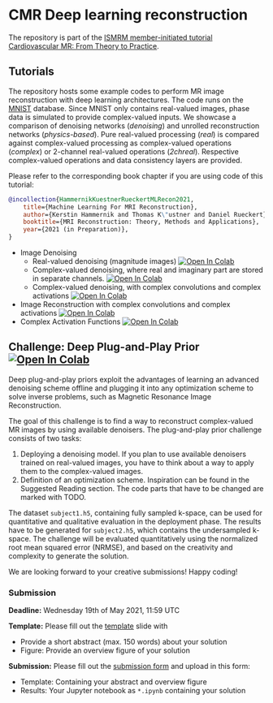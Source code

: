 # CMR Deep learning reconstruction

The repository is part of the [ISMRM member-initiated tutorial Cardiovascular MR: From Theory to Practice](https://ismrm-mit-cmr.github.io/). 

## Tutorials

The repository hosts some example codes to perform MR image reconstruction with deep learning architectures. The code runs on the [MNIST](http://yann.lecun.com/exdb/mnist) database. Since MNIST only contains real-valued images, phase data is simulated to provide complex-valued inputs. We showcase a comparison of denoising networks (*denoising*) and unrolled reconstruction networks (*physics-based*). Pure real-valued processing (*real*) is compared against complex-valued processing as complex-valued operations (*complex*) or 2-channel real-valued operations (*2chreal*). Respective complex-valued operations and data consistency layers are provided.

Please refer to the corresponding book chapter if you are using code of this tutorial:
```bibtex
@incollection{HammernikKuestnerRueckertMLRecon2021,
    title={Machine Learning For MRI Reconstruction},
    author={Kerstin Hammernik and Thomas K\"ustner and Daniel Rueckert},
    booktitle={MRI Reconstruction: Theory, Methods and Applications},
    year={2021 (in Preparation)},
}
```

- Image Denoising
  - Real-valued denoising (magnitude images) [![Open In Colab](https://colab.research.google.com/assets/colab-badge.svg)](https://colab.research.google.com/github/ISMRM-MIT-CMR/CMR-DL-challenge/blob/master/tutorial_denoising_real.ipynb)
  - Complex-valued denoising, where real and imaginary part are stored in separate channels. [![Open In Colab](https://colab.research.google.com/assets/colab-badge.svg)](https://colab.research.google.com/github/ISMRM-MIT-CMR/CMR-DL-challenge/blob/master/tutorial_denoising_2chreal.ipynb)
  - Complex-valued denoising, with complex convolutions and complex activations [![Open In Colab](https://colab.research.google.com/assets/colab-badge.svg)](https://colab.research.google.com/github/ISMRM-MIT-CMR/CMR-DL-challenge/blob/master/tutorial_denoising_complex.ipynb)
- Image Reconstruction with complex convolutions and complex activations  [![Open In Colab](https://colab.research.google.com/assets/colab-badge.svg)](https://colab.research.google.com/github/ISMRM-MIT-CMR/CMR-DL-challenge/blob/master/tutorial_reconstruction_complex.ipynb)
- Complex Activation Functions [![Open In Colab](https://colab.research.google.com/assets/colab-badge.svg)](https://colab.research.google.com/github/ISMRM-MIT-CMR/CMR-DL-challenge/blob/master/tutorial_complex_activations.ipynb)



## Challenge: Deep Plug-and-Play Prior [![Open In Colab](https://colab.research.google.com/assets/colab-badge.svg)](https://colab.research.google.com/github/ISMRM-MIT-CMR/CMR-DL-challenge/blob/master/challenge_plug_and_play.ipynb)

Deep plug-and-play priors exploit the advantages of learning an advanced denoising scheme offline and plugging it into any optimization scheme to solve inverse problems, such as Magnetic Resonance Image Reconstruction.

The goal of this challenge is to find a way to reconstruct complex-valued MR images by using available denoisers. The plug-and-play prior challenge consists of two tasks:

1. Deploying a denoising model. If you plan to use available denoisers trained on real-valued images, you have to think about a way to apply them to the complex-valued images.
2. Definition of an optimization scheme. Inspiration can be found in the Suggested Reading section.
The code parts that have to be changed are marked with TODO.

The dataset `subject1.h5`, containing fully sampled k-space, can be used for quantitative and qualitative evaluation in the deployment phase. The results have to be generated for `subject2.h5`, which contains the undersampled k-space. The challenge will be evaluated quantitatively using the normalized root mean squared error (NRMSE), and based on the creativity and complexity to generate the solution.

We are looking forward to your creative submissions! Happy coding!

### Submission
**Deadline:** Wednesday 19th of May 2021, 11:59 UTC

**Template:** Please fill out the [template](https://ismrm-mit-cmr.github.io/template/ISMRM_MIT_CMR_ReconChallenge.potx) slide with

- Provide a short abstract (max. 150 words) about your solution
- Figure: Provide an overview figure of your solution

**Submission:** Please fill out the [submission form](https://docs.google.com/forms/d/e/1FAIpQLScwdz94oFSCMdp5QICPLu1E1ZyZuy0k1ahWJ1BBjGjCtnikvA/viewform?usp=sf_link) and upload in this form:

- Template: Containing your abstract and overview figure
- Results: Your Jupyter notebook as `*.ipynb` containing your solution

